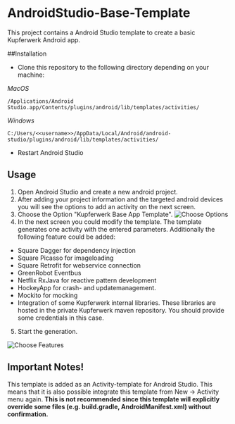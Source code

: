 # AndroidStudio-Base-Template

This project contains a Android Studio template to create a basic Kupferwerk Android app.

##Installation
- Clone this repository to the following directory depending on your machine:

*MacOS*
```
/Applications/Android Studio.app/Contents/plugins/android/lib/templates/activities/
```

*Windows*
```
C:/Users/<<username>>/AppData/Local/Android/android-studio/plugins/android/lib/templates/activities/
```

- Restart Android Studio

## Usage
1. Open Android Studio and create a new android project.
2. After adding your project information and the targeted android devices you will see the options to add an activity on the next screen.
3. Choose the Option "Kupferwerk Base App Template". ![Choose Options](https://github.com/kupferwerk/AndroidStudio-Base-Template/blob/master/doc/choose_base_app.png)
4. In the next screen you could modify the template. The template generates one activity with the entered parameters. Additionally the following feature could be added:
  - Square Dagger for dependency injection
  - Square Picasso for imageloading
  - Square Retrofit for webservice connection
  - GreenRobot Eventbus
  - Netflix RxJava for reactive pattern development
  - HockeyApp for crash- and updatemanagement.
  - Mockito for mocking
  - Integration of some Kupferwerk internal libraries. These libraries are hosted in the private Kupferwerk maven repository. You should provide some credentials in this case.
5. Start the generation.

![Choose Features](https://github.com/kupferwerk/AndroidStudio-Base-Template/blob/master/doc/choose_options.png)

## Important Notes!
This template is added as an Activity-template for Android Studio. This means that it is also possible integrate this template from New -> Activity menu again. **This is not recommended since this template will explicitly override some files (e.g. build.gradle, AndroidManifest.xml) without confirmation.**
